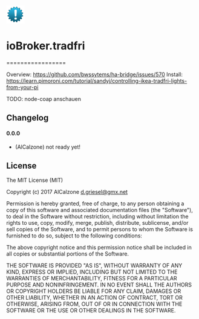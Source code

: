 ![Logo](admin/tradfri.png)
# ioBroker.tradfri
=================

Overview: https://github.com/bwssytems/ha-bridge/issues/570
Install:  https://learn.pimoroni.com/tutorial/sandyj/controlling-ikea-tradfri-lights-from-your-pi

TODO: node-coap anschauen

## Changelog

#### 0.0.0
* (AlCalzone) not ready yet!

## License
The MIT License (MIT)

Copyright (c) 2017 AlCalzone <d.griesel@gmx.net>

Permission is hereby granted, free of charge, to any person obtaining a copy
of this software and associated documentation files (the "Software"), to deal
in the Software without restriction, including without limitation the rights
to use, copy, modify, merge, publish, distribute, sublicense, and/or sell
copies of the Software, and to permit persons to whom the Software is
furnished to do so, subject to the following conditions:

The above copyright notice and this permission notice shall be included in
all copies or substantial portions of the Software.

THE SOFTWARE IS PROVIDED "AS IS", WITHOUT WARRANTY OF ANY KIND, EXPRESS OR
IMPLIED, INCLUDING BUT NOT LIMITED TO THE WARRANTIES OF MERCHANTABILITY,
FITNESS FOR A PARTICULAR PURPOSE AND NONINFRINGEMENT. IN NO EVENT SHALL THE
AUTHORS OR COPYRIGHT HOLDERS BE LIABLE FOR ANY CLAIM, DAMAGES OR OTHER
LIABILITY, WHETHER IN AN ACTION OF CONTRACT, TORT OR OTHERWISE, ARISING FROM,
OUT OF OR IN CONNECTION WITH THE SOFTWARE OR THE USE OR OTHER DEALINGS IN
THE SOFTWARE.
